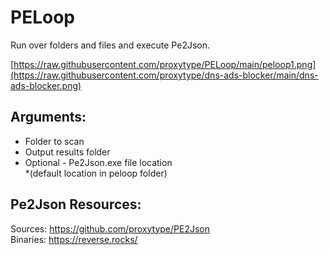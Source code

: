 # PELoop
Run over folders and files and execute Pe2Json.

[https://raw.githubusercontent.com/proxytype/PELoop/main/peloop1.png](https://raw.githubusercontent.com/proxytype/dns-ads-blocker/main/dns-ads-blocker.png)


## Arguments:
- Folder to scan
- Output results folder
- Optional - Pe2Json.exe file location <br>
  *(default location in peloop folder)


## Pe2Json Resources:<br>
  Sources: https://github.com/proxytype/PE2Json<br>
  Binaries: https://reverse.rocks/

